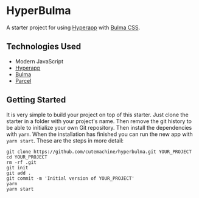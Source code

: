 # HyperBulma

A starter project for using [Hyperapp](https://hyperapp.js.org/) with [Bulma CSS](https://bulma.io).


## Technologies Used

- Modern JavaScript
- [Hyperapp](https://hyperapp.js.org "Hyperapp Library")
- [Bulma](https://bulma.io "Bulma CSS")
- [Parcel](https://parceljs.org "Parcel, Zero Config Bundler")


## Getting Started

It is very simple to build your project on top of this starter. Just clone the starter in a folder with your project's name. Then remove the git history to be able to initialize your own Git repository. Then install the dependencies with `yarn`.
When the installation has finished you can run the new app with `yarn start`. These are the steps in more detail:

    git clone https://github.com/cutemachine/hyperbulma.git YOUR_PROJECT
    cd YOUR_PROJECT
    rm -rf .git
    git init
    git add .
    git commit -m 'Initial version of YOUR_PROJECT'
    yarn
    yarn start

